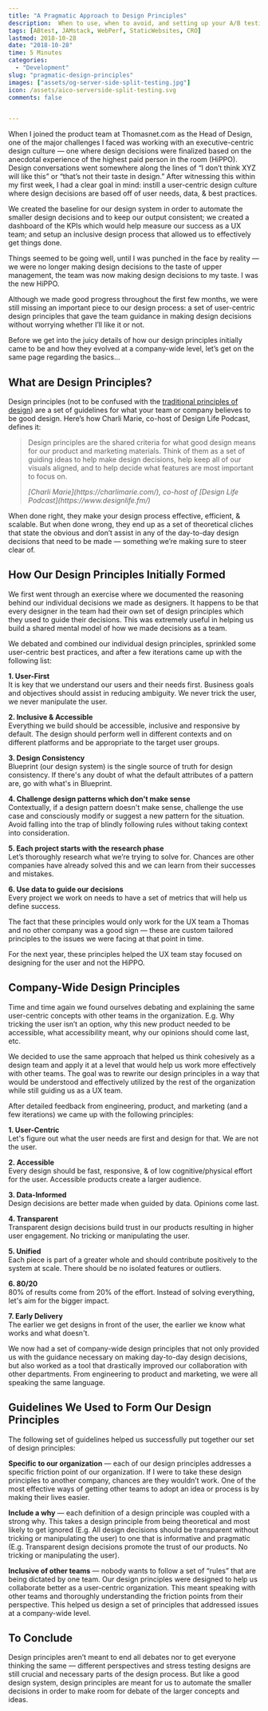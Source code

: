 ```yaml
---
title: "A Pragmatic Approach to Design Principles"
description:  When to use, when to avoid, and setting up your A/B testing stack.
tags: [ABtest, JAMstack, WebPerf, StaticWebsites, CRO]
lastmod: 2018-10-28
date: "2018-10-28"
time: 5 Minutes
categories:
  - "Development"
slug: "pragmatic-design-principles" 
images: ["assets/og-server-side-split-testing.jpg"]
icon: /assets/aico-serverside-split-testing.svg
comments: false


---
```


When I joined the product team at Thomasnet.com as the Head of Design, one of the major challenges I faced was working with an executive-centric design culture — one where design decisions were finalized based on the anecdotal experience of the highest paid person in the room (HiPPO). Design conversations went somewhere along the lines of “I don’t think XYZ will like this” or “that’s not their taste in design.” After witnessing this within my first week, I had a clear goal in mind: instill a user-centric design culture where design decisions are based off of user needs, data, & best practices.  

We created the baseline for our design system in order to automate the smaller design decisions and to keep our output consistent; we created a dashboard of the KPIs which would help measure our success as a UX team; and setup an inclusive design process that allowed us to effectively get things done. 

Things seemed to be going well, until I was punched in the face by reality — we were no longer making design decisions to the taste of upper management, the team was now making design decisions to my taste. I was the new HiPPO. 

Although we made good progress throughout the first few months, we were still missing an important piece to our design process: a set of user-centric design principles that gave the team guidance in making design decisions without worrying whether I’ll like it or not.

Before we get into the juicy details of how our design principles initially came to be and how they evolved at a company-wide level, let’s get on the same page regarding the basics...

 

## What are Design Principles?

Design principles (not to be confused with the [traditional principles of design](https://99designs.com/blog/tips/principles-of-design/)) are a set of guidelines for what your team or company believes to be good design. Here’s how Charli Marie, co-host of Design Life Podcast, defines it:
<blockquote>
  <p>Design principles are the shared criteria for what good design means for our product and marketing materials. Think of them as a set of guiding ideas to help make design decisions, help keep all of our visuals aligned, and to help decide what features are most important to focus on.
</p>
  <cite>[Charli Marie](https://charlimarie.com/), co-host of [Design Life Podcast](https://www.designlife.fm/)</cite>
</blockquote>

When done right, they make your design process effective, efficient, & scalable. But when done wrong, they end up as a set of theoretical cliches that state the obvious and don’t assist in any of the day-to-day design decisions that need to be made — something we’re making sure to steer clear of.

## How Our Design Principles Initially Formed

We first went through an exercise where we documented the reasoning behind our individual decisions we made as designers. It happens to be that every designer in the team had their own set of design principles which they used to guide their decisions. This was extremely useful in helping us build a shared mental model of how we made decisions as a team.

We debated and combined our individual design principles, sprinkled some user-centric best practices, and after a few iterations came up with the following list:

<b>1&#46; User-First</b> <br>It is key that we understand our users and their needs first. Business goals and objectives should assist in reducing ambiguity. We never trick the user, we never manipulate the user.

<b>2&#46; Inclusive & Accessible</b> <br>Everything we build should be accessible, inclusive and responsive by default. The design should perform well in different contexts and on different platforms and be appropriate to the target user groups.

<b>3&#46; Design Consistency</b> <br>Blueprint (our design system) is the single source of truth for design consistency. If there's any doubt of what the default attributes of a pattern are, go with what's in Blueprint. 

<b>4&#46; Challenge design patterns which don't make sense</b> <br>Contextually, if a design pattern doesn't make sense, challenge the use case and consciously modify or suggest a new pattern for the situation. Avoid falling into the trap of blindly following rules without taking context into consideration. 

<b>5&#46; Each project starts with the research phase</b> <br>Let’s thoroughly research what we’re trying to solve for. Chances are other companies have already solved this and we can learn from their successes and mistakes.

<b>6&#46; Use data to guide our decisions</b> <br>Every project we work on needs to have a set of metrics that will help us define success.

The fact that these principles would only work for the UX team a Thomas and no other company was a good sign — these are custom tailored principles to the issues we were facing at that point in time.

For the next year, these principles helped the UX team stay focused on designing for the user and not the HiPPO.


## Company-Wide Design Principles
 
Time and time again we found ourselves debating and explaining the same user-centric concepts with other teams in the organization. E.g. Why tricking the user isn’t an option, why this new product needed to be accessible, what accessibility meant, why our opinions should come last, etc.

We decided to use the same approach that helped us think cohesively as a design team and apply it at a level that would help us work more effectively with other teams. The goal was to rewrite our design principles in a way that would be understood and effectively utilized by the rest of the organization while still guiding us as a UX team.

After detailed feedback from engineering, product, and marketing (and a few iterations) we came up with the following principles:

<b>1&#46; User-Centric</b>
<br>Let's figure out what the user needs are first and design for that. We are not the user.

<b>2&#46; Accessible</b> 
<br>Every design should be fast, responsive, & of low cognitive/physical effort for the user. Accessible products create a larger audience. 

<b>3&#46; Data-Informed</b> 
<br>Design decisions are better made when guided by data. Opinions come last.

<b>4&#46; Transparent</b> 
<br>Transparent design decisions build trust in our products resulting in higher user engagement. No tricking or manipulating the user.

<b>5&#46; Unified</b> 
<br>Each piece is part of a greater whole and should contribute positively to the system at scale. There should be no isolated features or outliers.

<b>6&#46; 80&#47;20</b> 
<br>80% of results come from 20% of the effort. Instead of solving everything, let's aim for the bigger impact.

<b>7&#46; Early Delivery</b> 
<br>The earlier we get designs in front of the user, the earlier we know what works and what doesn't. 

We now had a set of company-wide design principles that not only provided us with the guidance necessary on making day-to-day design decisions, but also worked as a tool that drastically improved our collaboration with other departments. From engineering to product and marketing, we were all speaking the same language.

## Guidelines We Used to Form Our Design Principles

The following set of guidelines helped us successfully put together our set of design principles:


**Specific to our organization** — each of our design principles addresses a specific friction point of our organization. If I were to take these design principles to another company, chances are they wouldn’t work. One of the most effective ways of getting other teams to adopt an idea or process is by making their lives easier.

**Include a why** — each definition of a design principle was coupled with a strong why. This takes a design principle from being theoretical and most likely to get ignored (E.g. All design decisions should be transparent without tricking or manipulating the user) to one that is informative and pragmatic (E.g. Transparent design decisions promote the trust of our products. No tricking or manipulating the user).

**Inclusive of other teams** — nobody wants to follow a set of “rules” that are being dictated by one team. Our design principles were designed to help us collaborate better as a user-centric organization. This meant speaking with other teams and thoroughly understanding the friction points from their perspective. This helped us design a set of principles that addressed issues at a company-wide level.

## To Conclude

Design principles aren’t meant to end all debates nor to get everyone thinking the same — different perspectives and stress testing designs are still crucial and necessary parts of the design process. But like a good design system, design principles are meant for us to automate the smaller decisions in order to make room for debate of the larger concepts and ideas.
